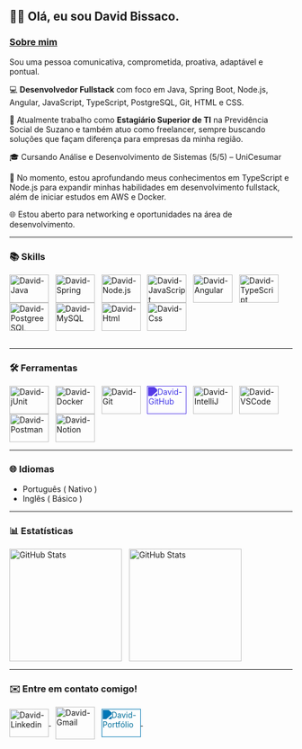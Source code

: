 ## 👋🏻 Olá, eu sou David Bissaco.

### <u>Sobre mim</u>

Sou uma pessoa comunicativa, comprometida, proativa, adaptável e pontual.

💻 **Desenvolvedor Fullstack** com foco em Java, Spring Boot, Node.js, Angular, JavaScript, TypeScript, PostgreSQL, Git, HTML e CSS.

💼 Atualmente trabalho como **Estagiário Superior de TI** na Previdência Social de Suzano e também atuo como freelancer, sempre buscando soluções que façam diferença para empresas da minha região.

🎓 Cursando Análise e Desenvolvimento de Sistemas (5/5) – UniCesumar

🚀 No momento, estou aprofundando meus conhecimentos em TypeScript e Node.js para expandir minhas habilidades em desenvolvimento fullstack, além de iniciar estudos em AWS e Docker.

🌐 Estou aberto para networking e oportunidades na área de desenvolvimento.

---

### 📚 Skills
<div flex-direction="row">
<img align="center" alt="David-Java" height="50" width="70" src="https://cdn.jsdelivr.net/gh/devicons/devicon@latest/icons/java/java-original.svg" /> &nbsp;
<img align="center" alt="David-Spring" height="50" width="70" src="https://cdn.jsdelivr.net/gh/devicons/devicon@latest/icons/spring/spring-original-wordmark.svg" /> &nbsp;
<img align="center" alt="David-Node.js" height="50" width="70" src="https://cdn.jsdelivr.net/gh/devicons/devicon@latest/icons/nodejs/nodejs-plain-wordmark.svg" /> &nbsp;
<img align="center" alt="David-JavaScript" height="50" width="70" src="https://cdn.jsdelivr.net/gh/devicons/devicon@latest/icons/javascript/javascript-original.svg" /> &nbsp;
<img align="center" alt="David-Angular" height="50" width="70" src="https://cdn.jsdelivr.net/gh/devicons/devicon@latest/icons/angularjs/angularjs-original.svg" /> &nbsp;
<img align="center" alt="David-TypeScript" height="50" width="70" src="https://cdn.jsdelivr.net/gh/devicons/devicon@latest/icons/typescript/typescript-original.svg" /> &nbsp;
<img align="center" alt="David-PostgreeSQL" height="50" width="70" src="https://cdn.jsdelivr.net/gh/devicons/devicon@latest/icons/postgresql/postgresql-original.svg" /> &nbsp;
<img align="center" alt="David-MySQL" height="50" width="70" src="https://cdn.jsdelivr.net/gh/devicons/devicon@latest/icons/mysql/mysql-original.svg" /> &nbsp;
<img align="center" alt="David-Html" height="50" width="70" src="https://cdn.jsdelivr.net/gh/devicons/devicon@latest/icons/html5/html5-original.svg" /> &nbsp;
<img align="center" alt="David-Css" height="50" width="70" src="https://cdn.jsdelivr.net/gh/devicons/devicon@latest/icons/css3/css3-original.svg" /> &nbsp;
</div>
<br>

---

### 🛠️ Ferramentas
<div flex-direction="row">
<img align="center" alt="David-jUnit" height="50" width="70" src="https://cdn.jsdelivr.net/gh/devicons/devicon@latest/icons/junit/junit-original.svg" /> &nbsp;
<img align="center" alt="David-Docker" height="50" width="70" src="https://cdn.jsdelivr.net/gh/devicons/devicon@latest/icons/docker/docker-plain-wordmark.svg" /> &nbsp;
<img align="center" alt="David-Git" height="50" width="70" src="https://cdn.jsdelivr.net/gh/devicons/devicon@latest/icons/git/git-original.svg" /> &nbsp;
<img align="center" alt="David-GitHub" height="50" width="70" src="https://cdn.jsdelivr.net/gh/devicons/devicon@latest/icons/github/github-original.svg" style="filter: invert(38%) sepia(98%) saturate(7492%) hue-rotate(245deg) brightness(90%) contrast(101%);" /> &nbsp;
<img align="center" alt="David-IntelliJ" height="50" width="70" src="https://cdn.jsdelivr.net/gh/devicons/devicon@latest/icons/intellij/intellij-original.svg" /> &nbsp;
<img align="center" alt="David-VSCode" height="50" width="70" src="https://cdn.jsdelivr.net/gh/devicons/devicon@latest/icons/vscode/vscode-original.svg" /> &nbsp;
<img align="center" alt="David-Postman" height="50" width="70" src="https://cdn.jsdelivr.net/gh/devicons/devicon@latest/icons/postman/postman-original.svg" /> &nbsp;
<img align="center" alt="David-Notion" height="50" width="70" src="https://cdn.jsdelivr.net/gh/devicons/devicon@latest/icons/notion/notion-original.svg" /> &nbsp;
<br>

---

### 🌐 Idiomas

- Português ( Nativo )
- Inglês ( Básico )

---

### 📊 Estatísticas

<p>
  <img 
    align="left" 
    alt="GitHub Stats" 
    height="200" 
    style="padding-right: 10px;" 
    src="https://github-readme-stats.vercel.app/api?username=davidbs09&show_icons=true&theme=transparent&include_all_commits=true&locale=pt-br" 
  />

  <img 
    align="left" 
    alt="GitHub Stats" 
    height="200" 
    src="https://github-readme-stats.vercel.app/api/top-langs/?username=davidbs09&theme=transparent&layout=compact&custom_title=Tecnologias&langs_count=20&count_private=true&hide=html,jupyter%20notebook" 
  />
</p>

<br clear="all"/>

---

### ✉️ Entre em contato comigo!

<a href="https://www.linkedin.com/in/david-bissaco-da-silva/" target="_blank">
  <img align="center" alt="David-Linkedin" height="50" width="70" src="https://cdn.jsdelivr.net/gh/devicons/devicon@latest/icons/linkedin/linkedin-original.svg" />
</a> &nbsp;
<a href="mailto:davidbissacodasilva@gmail.com" target="_blank" style="display: inline-block;">
  <img align="center" alt="David-Gmail" height="58" width="70" src="https://www.svgrepo.com/show/452213/gmail.svg" />
</a> &nbsp;
<a href="https://davidbissaco.netlify.app/" target="_blank">
  <img align="center" alt="David-Portfólio" height="50" width="70" src="https://svgsilh.com/svg/1873373.svg" style="filter: invert(32%) sepia(99%) saturate(7492%) hue-rotate(185deg) brightness(95%) contrast(101%);" />
</a> &nbsp;